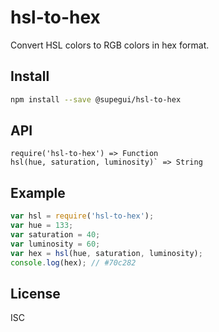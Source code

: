 # hsl-to-hex

Convert HSL colors to RGB colors in hex format.

## Install

```sh
npm install --save @supegui/hsl-to-hex
```

## API

```
require('hsl-to-hex') => Function
hsl(hue, saturation, luminosity)` => String
```

## Example

```js
var hsl = require('hsl-to-hex');
var hue = 133;
var saturation = 40;
var luminosity = 60;
var hex = hsl(hue, saturation, luminosity);
console.log(hex); // #70c282
```

## License

ISC
